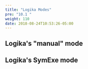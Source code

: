 ```yaml
---
title: "Logika Modes"
pre: "10.1 "
weight: 110
date: 2018-08-24T10:53:26-05:00
---
```


## Logika's "manual" mode

## Logika's SymExe mode